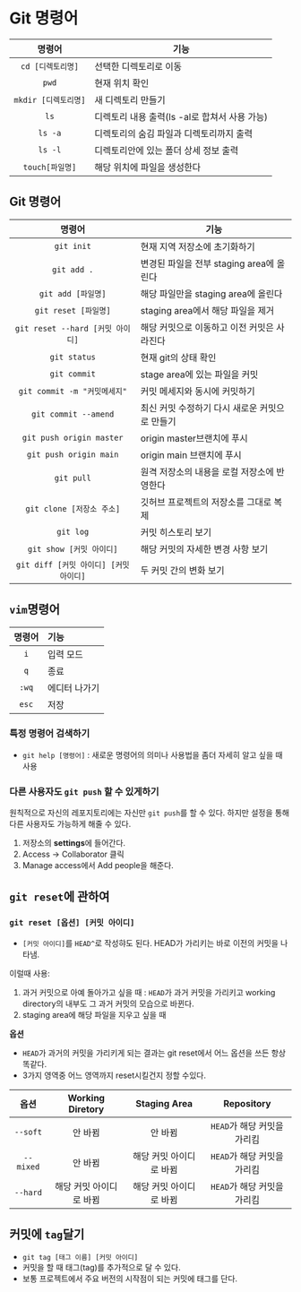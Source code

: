 # Git 명령어

|        명령어        | 기능                                          |
| :------------------: | --------------------------------------------- |
|  `cd [디렉토리명]`   | 선택한 디렉토리로 이동                        |
|        `pwd`         | 현재 위치 확인                                |
| `mkdir [디렉토리명]` | 새 디렉토리 만들기                            |
|         `ls`         | 디렉토리 내용 출력(ls -al로 합쳐서 사용 가능) |
|       `ls -a`        | 디렉토리의 숨김 파일과 디렉토리까지 출력      |
|       `ls -l`        | 디렉토리안에 있는 폴더 상세 정보 출력         |
|   `touch[파일명]`    | 해당 위치에 파일을 생성한다                   |

## Git 명령어

|                 명령어                 | 기능                                           |
| :------------------------------------: | ---------------------------------------------- |
|               `git init`               | 현재 지역 저장소에 초기화하기                  |
|              `git add .`               | 변경된 파일을 전부 staging area에 올린다       |
|           `git add [파일명]`           | 해당 파일만을 staging area에 올린다            |
|          `git reset [파일명]`          | staging area에서 해당 파일을 제거              |
|    `git reset --hard [커밋 아이디]`    | 해당 커밋으로 이동하고 이전 커밋은 사라진다    |
|              `git status`              | 현재 git의 상태 확인                           |
|              `git commit`              | stage area에 있는 파일을 커밋                  |
|      `git commit -m "커밋메세지"`      | 커밋 메세지와 동시에 커밋하기                  |
|          `git commit --amend`          | 최신 커밋 수정하기 다시 새로운 커밋으로 만들기 |
|        `git push origin master`        | origin master브랜치에 푸시                     |
|         `git push origin main`         | origin main 브랜치에 푸시                      |
|               `git pull`               | 원격 저장소의 내용을 로컬 저장소에 반영한다    |
|       `git clone [저장소 주소]`        | 깃허브 프로젝트의 저장소를 그대로 복제         |
|               `git log`                | 커밋 히스토리 보기                             |
|        `git show [커밋 아이디]`        | 해당 커밋의 자세한 변경 사항 보기              |
| `git diff [커밋 아이디] [커밋 아이디]` | 두 커밋 간의 변화 보기                         |

## `vim`명령어

| 명령어 | 기능          |
| :----: | :------------ |
|  `i`   | 입력 모드     |
|  `q`   | 종료          |
| `:wq`  | 에디터 나가기 |
| `esc`  | 저장          |

### 특정 명령어 검색하기

- `git help [명령어]` : 새로운 명령어의 의미나 사용법을 좀더 자세히 알고 싶을 때 사용

### 다른 사용자도 `git push` 할 수 있게하기

원칙적으로 자신의 레포지토리에는 자신만 `git push`를 할 수 있다. 하지만 설정을 통해 다른 사용자도 가능하게 해줄 수 있다.

1. 저장소의 <b>settings</b>에 들어간다.
2. Access -> Collaborator 클릭
3. Manage access에서 Add people을 해준다.

## `git reset`에 관하여

### `git reset [옵션] [커밋 아이디]`

- `[커밋 아이디]`를 `HEAD^`로 작성햐도 된다. HEAD가 가리키는 바로 이전의 커밋을 나타냄.

이럴때 사용:

1. 과거 커밋으로 아예 돌아가고 싶을 때 : `HEAD`가 과거 커밋을 가리키고 working directory의 내부도 그 과거 커밋의 모습으로 바뀐다.
2. staging area에 해당 파일을 지우고 싶을 때

<b>옵션</b>

- `HEAD`가 과거의 커밋을 가리키게 되는 결과는 git reset에서 어느 옵션을 쓰든 항상 똑같다.
- 3가지 영역중 어느 영역까지 reset시킬건지 정할 수있다.

|   옵션    |    Working Diretory     |      Staging Area       |         Repository          |
| :-------: | :---------------------: | :---------------------: | :-------------------------: |
| `--soft`  |         안 바뀜         |         안 바뀜         | `HEAD`가 해당 커밋을 가리킴 |
| `--mixed` |         안 바뀜         | 해당 커밋 아이디로 바뀜 | `HEAD`가 해당 커밋을 가리킴 |
| `--hard`  | 해당 커밋 아이디로 바뀜 | 해당 커밋 아이디로 바뀜 | `HEAD`가 해당 커밋을 가리킴 |

## 커밋에 `tag`달기

- `git tag [태그 이름] [커밋 아이디]`
- 커밋을 할 때 태그(tag)를 추가적으로 달 수 있다.
- 보통 프로젝트에서 주요 버전의 시작점이 되는 커밋에 태그를 단다.
